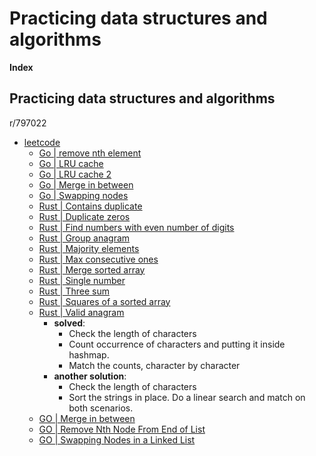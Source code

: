 # Practicing data structures and algorithms

**Index**
## Practicing data structures and algorithms
r/797022

- [leetcode](rust/src/leetcode)
  - [Go | remove nth element](go/linked_list/19_remove_nth_element_from_the_last.go)
  - [Go | LRU cache](go/linked_list/146_LRU_cache.go)
  - [Go | LRU cache 2](go/linked_list/146_2_LRU_cache.go)
  - [Go | Merge in between](go/linked_list/1669_merge_in_between.go)
  - [Go | Swapping nodes](go/linked_list/1721_swaping_nodes.go)
  - [Rust | Contains duplicate](rust/src/leetcode/contains_duplicate.rs)
  - [Rust | Duplicate zeros](rust/src/leetcode/duplicate_zeros.rs)
  - [Rust | Find numbers with even number of digits](rust/src/leetcode/find_numbers_with_even_number_of_digits.rs)
  - [Rust | Group anagram](rust/src/leetcode/group_anagrams.rs)
  - [Rust | Majority elements](rust/src/leetcode/majority_element.rs)
  - [Rust | Max consecutive ones](rust/src/leetcode/max_consecutive_ones.rs)
  - [Rust | Merge sorted array](rust/src/leetcode/merge_sorted_array.rs)
  - [Rust | Single number](rust/src/leetcode/single_number.rs)
  - [Rust | Three sum](rust/src/leetcode/three_sum.rs)
  - [Rust | Squares of a sorted array](rust/src/leetcode/squares_of_a_sorted_array.rs)
  - [Rust | Valid anagram](rust/src/leetcode/valid_anagram.rs)
    - **solved**: 
      - Check the length of characters
      - Count occurrence of characters and putting it inside hashmap.
      - Match the counts, character by character
    - **another solution**:
      - Check the length of characters
      - Sort the strings in place. Do a linear search and match on both scenarios.
  - [GO | Merge in between](go/linked_list/leetcode_1669_merge_in_between.go) 
  - [GO | Remove Nth Node From End of List](go/linked_list/19_remove_nth_element_from_the_last.go) 
  - [GO | Swapping Nodes in a Linked List](go/linked_list/1721_swaping_nodes.go) 
